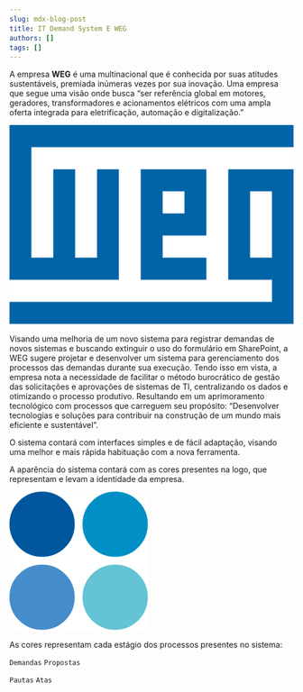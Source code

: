 ```yaml
---
slug: mdx-blog-post
title: IT Demand System E WEG
authors: []
tags: []
---
```


A empresa **WEG** é uma multinacional que é conhecida por suas atitudes sustentáveis, premiada inúmeras vezes por sua inovação. Uma empresa que segue uma visão onde busca “ser referência global em motores, geradores, transformadores e acionamentos elétricos com uma ampla oferta integrada para eletrificação, automação e digitalização.”

![Docusaurus Plushie](../assets/Weg.png)

Visando uma melhoria de um novo sistema para registrar demandas de novos sistemas e buscando extinguir o uso do formulário em SharePoint, a WEG sugere projetar e desenvolver um sistema para gerenciamento dos processos das demandas durante sua execução. Tendo isso em vista, a empresa nota a necessidade de facilitar o método burocrático de gestão das solicitações e aprovações de sistemas de TI, centralizando os dados e otimizando o processo produtivo. Resultando em um aprimoramento tecnológico com processos que carreguem seu propósito:  “Desenvolver tecnologias e soluções para contribuir na construção de um mundo mais eficiente e sustentável”.

O sistema contará com interfaces simples e de fácil adaptação, visando uma melhor e mais rápida habituação com a nova ferramenta. 

A aparência do sistema contará com as cores presentes na logo, que representam e levam a identidade da empresa.

![Docusaurus Plushie](../assets/logo.png)

As cores representam cada estágio dos processos presentes no sistema:

`Demandas`   `Propostas`

`Pautas`     `Atas`
